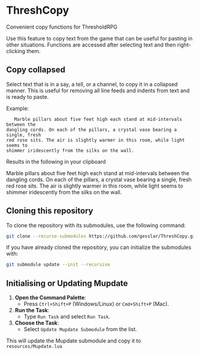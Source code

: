 # ThreshCopy
Convenient copy functions for ThresholdRPG

Use this feature to copy text from the game that can be useful for pasting in other situations. Functions are accessed after selecting text and then right-clicking them.

## Copy collapsed
Select text that is in a say, a tell, or a channel, to copy it in a collapsed manner. This is useful for removing all line feeds and indents from text and is ready to paste.

Example:
```
   Marble pillars about five feet high each stand at mid-intervals between the
dangling cords. On each of the pillars, a crystal vase bearing a single, fresh
red rose sits. The air is slightly warmer in this room, while light seems to
shimmer iridescently from the silks on the wall.
```
Results in the following in your clipboard

Marble pillars about five feet high each stand at mid-intervals between the dangling cords. On each of the pillars, a crystal vase bearing a single, fresh red rose sits. The air is slightly warmer in this room, while light seems to shimmer iridescently from the silks on the wall.

## Cloning this repository

To clone the repository with its submodules, use the following command:

```sh
git clone --recurse-submodules https://github.com/gesslar/ThreshCopy.git
```
If you have already cloned the repository, you can initialize the submodules with:
```sh
git submodule update --init --recursive
```

## Initialising or Updating Mupdate

1. **Open the Command Palette**:
   - Press `Ctrl+Shift+P` (Windows/Linux) or `Cmd+Shift+P` (Mac).
2. **Run the Task**:
   - Type `Run Task` and select `Run Task`.
3. **Choose the Task**:
   - Select `Update Mupdate Submodule` from the list.

This will update the Mupdate submodule and copy it to `resources/Mupdate.lua`